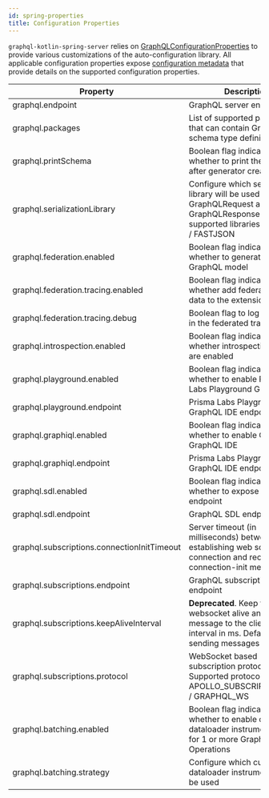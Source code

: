 ```yaml
---
id: spring-properties
title: Configuration Properties
---
```


`graphql-kotlin-spring-server` relies
on [GraphQLConfigurationProperties](https://github.com/ExpediaGroup/graphql-kotlin/blob/master/servers/graphql-kotlin-spring-server/src/main/kotlin/com/expediagroup/graphql/server/spring/GraphQLConfigurationProperties.kt)
to provide various customizations of the auto-configuration library. All applicable configuration properties
expose [configuration
metadata](https://docs.spring.io/spring-boot/docs/current/reference/html/configuration-metadata.html) that provide
details on the supported configuration properties.

| Property                                    | Description                                                                                                                              | Default Value                 |
|---------------------------------------------|------------------------------------------------------------------------------------------------------------------------------------------|-------------------------------|
| graphql.endpoint                            | GraphQL server endpoint                                                                                                                  | graphql                       |
| graphql.packages                            | List of supported packages that can contain GraphQL schema type definitions                                                              |                               |
| graphql.printSchema                         | Boolean flag indicating whether to print the schema after generator creates it                                                           | false                         |
| graphql.serializationLibrary                | Configure which serialization library will be used for GraphQLRequest and GraphQLResponse types, supported libraries: JACKSON / FASTJSON | JACKSON                       |
| graphql.federation.enabled                  | Boolean flag indicating whether to generate federated GraphQL model                                                                      | false                         |
| graphql.federation.tracing.enabled          | Boolean flag indicating whether add federated tracing data to the extensions                                                             | true (if federation enabled)  |
| graphql.federation.tracing.debug            | Boolean flag to log debug info in the federated tracing                                                                                  | false (if federation enabled) |
| graphql.introspection.enabled               | Boolean flag indicating whether introspection queries are enabled                                                                        | true                          |
| graphql.playground.enabled                  | Boolean flag indicating whether to enable Prisma Labs Playground GraphQL IDE                                                             | false                         |
| graphql.playground.endpoint                 | Prisma Labs Playground GraphQL IDE endpoint                                                                                              | playground                    |
| graphql.graphiql.enabled                    | Boolean flag indicating whether to enable GraphiQL GraphQL IDE                                                                           | true                          |
| graphql.graphiql.endpoint                   | Prisma Labs Playground GraphQL IDE endpoint                                                                                              | graphiql                      |
| graphql.sdl.enabled                         | Boolean flag indicating whether to expose SDL endpoint                                                                                   | true                          |
| graphql.sdl.endpoint                        | GraphQL SDL endpoint                                                                                                                     | sdl                           |
| graphql.subscriptions.connectionInitTimeout | Server timeout (in milliseconds) between establishing web socket connection and receiving connection-init message                        | 60_000                        |
| graphql.subscriptions.endpoint              | GraphQL subscriptions endpoint                                                                                                           | subscriptions                 |
| graphql.subscriptions.keepAliveInterval     | **Deprecated**. Keep the websocket alive and send a message to the client every interval in ms. Defaults to not sending messages         | null                          |
| graphql.subscriptions.protocol              | WebSocket based subscription protocol. Supported protocols: APOLLO_SUBSCRIPTIONS_WS / GRAPHQL_WS                                         | GRAPHQL_WS                    |
| graphql.batching.enabled                    | Boolean flag indicating whether to enable custom dataloader instrumentations for 1 or more GraphQL Operations                            | false                         |
| graphql.batching.strategy                   | Configure which custom dataloader instrumentation will be used                                                                           | SYNC_EXHAUSTION               |
